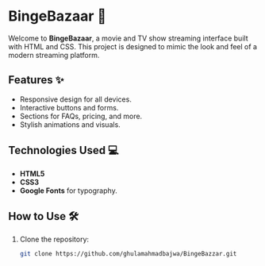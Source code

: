 # BingeBazaar 🎥

Welcome to **BingeBazaar**, a movie and TV show streaming interface built with HTML and CSS. This project is designed to mimic the look and feel of a modern streaming platform.

## Features ✨
- Responsive design for all devices.
- Interactive buttons and forms.
- Sections for FAQs, pricing, and more.
- Stylish animations and visuals.

## Technologies Used 💻
- **HTML5**
- **CSS3**
- **Google Fonts** for typography.

## How to Use 🛠️
1. Clone the repository:
   ```bash
   git clone https://github.com/ghulamahmadbajwa/BingeBazzar.git
